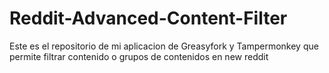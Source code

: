 # Reddit-Advanced-Content-Filter
Este es el repositorio de mi aplicacion de Greasyfork y Tampermonkey que permite filtrar contenido o grupos de contenidos en new reddit
